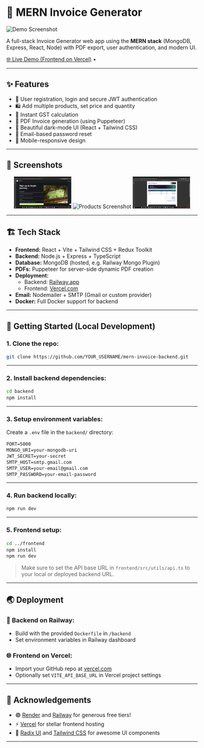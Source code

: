 # 🚀 MERN Invoice Generator

![Demo Screenshot](./screenshots/demo.png)

A full-stack Invoice Generator web app using the **MERN stack** (MongoDB, Express, React, Node) with PDF export, user authentication, and modern UI.

[🌐 Live Demo (Frontend on Vercel)](https://mern-invoice-frontend-bi4kmngn1-reddyharshavardhans-projects.vercel.app/) • 

---

## ✨ Features

- 🔐 User registration, login and secure JWT authentication  
- 🛍️ Add multiple products, set price and quantity  
- 🧮 Instant GST calculation  
- 🧾 PDF Invoice generation (using Puppeteer)  
- 🌙 Beautiful dark-mode UI (React + Tailwind CSS)  
- 📧 Email-based password reset  
- 📱 Mobile-responsive design  

---

## 📸 Screenshots

<div align="center">
  <img src="./screenshots/register.png" width="30%" alt="Register Screenshot" />
  <img src="./screenshots/products.png" width="30%" alt="Products Screenshot" />
  <img src="./screenshots/Generatepdf.png" width="30%" alt="PDF Generation Screenshot" />
</div>


---

## 🏗️ Tech Stack

- **Frontend:** React + Vite + Tailwind CSS + Redux Toolkit  
- **Backend:** Node.js + Express + TypeScript  
- **Database:** MongoDB (hosted, e.g. Railway Mongo Plugin)  
- **PDFs:** Puppeteer for server-side dynamic PDF creation  
- **Deployment:**
  - Backend: [Railway.app](https://railway.app/)
  - Frontend: [Vercel.com](https://vercel.com/)
- **Email:** Nodemailer + SMTP (Gmail or custom provider)  
- **Docker:** Full Docker support for backend  

---

## 🚀 Getting Started (Local Development)

### 1. Clone the repo:

```bash
git clone https://github.com/YOUR_USERNAME/mern-invoice-backend.git
```

---

### 2. Install backend dependencies:

```bash
cd backend
npm install
```

---

### 3. Setup environment variables:

Create a `.env` file in the `backend/` directory:

```env
PORT=5000
MONGO_URI=your-mongodb-uri
JWT_SECRET=your-secret
SMTP_HOST=smtp.gmail.com
SMTP_USER=your-email@gmail.com
SMTP_PASSWORD=your-email-password
```

---

### 4. Run backend locally:

```bash
npm run dev
```

---

### 5. Frontend setup:

```bash
cd ../frontend
npm install
npm run dev
```

> Make sure to set the API base URL in `frontend/src/utils/api.ts` to your local or deployed backend URL.

---

## 🌏 Deployment

### 🚀 Backend on Railway:
- Build with the provided `Dockerfile` in `/backend`
- Set environment variables in Railway dashboard

### 🌐 Frontend on Vercel:
- Import your GitHub repo at [vercel.com](https://vercel.com/)
- Optionally set `VITE_API_BASE_URL` in Vercel project settings

---

## 🤝 Acknowledgements

- 🟣 [Render](https://render.com) and [Railway](https://railway.app) for generous free tiers!  
- ⚡ [Vercel](https://vercel.com) for stellar frontend hosting  
- 🎨 [Radix UI](https://www.radix-ui.com/) and [Tailwind CSS](https://tailwindcss.com/) for awesome UI components

---
